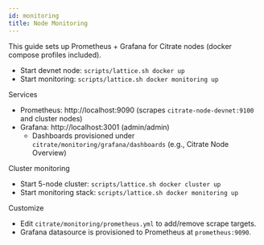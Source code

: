 ```yaml
---
id: monitoring
title: Node Monitoring
---
```


This guide sets up Prometheus + Grafana for Citrate nodes (docker compose profiles included).

- Start devnet node: `scripts/lattice.sh docker up`
- Start monitoring: `scripts/lattice.sh docker monitoring up`

Services
- Prometheus: http://localhost:9090 (scrapes `citrate-node-devnet:9100` and cluster nodes)
- Grafana: http://localhost:3001 (admin/admin)
  - Dashboards provisioned under `citrate/monitoring/grafana/dashboards` (e.g., Citrate Node Overview)

Cluster monitoring
- Start 5-node cluster: `scripts/lattice.sh docker cluster up`
- Start monitoring stack: `scripts/lattice.sh docker monitoring up`

Customize
- Edit `citrate/monitoring/prometheus.yml` to add/remove scrape targets.
- Grafana datasource is provisioned to Prometheus at `prometheus:9090`.
